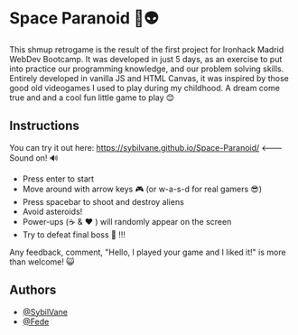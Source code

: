 # Space Paranoid 🚀👽

This shmup retrogame is the result of the first project for Ironhack Madrid WebDev Bootcamp. 
It was developed in just 5 days, as an exercise to put into practice our programming knowledge, and our problem solving skills.
Entirely developed in vanilla JS and HTML Canvas, it was inspired by those good old videogames I used to play during my childhood.
A dream come true and and a cool fun little game to play 😊

## Instructions

You can try it out here:
https://sybilvane.github.io/Space-Paranoid/ <--- Sound on! 🔊

- Press enter to start
- Move around with arrow keys 🎮 (or w-a-s-d for real gamers 😎)
- Press spacebar to shoot and destroy aliens
- Avoid asteroids!
- Power-ups (☕ & ♥ ) will randomly appear on the screen
- Try to defeat final boss 👾 !!!

Any feedback, comment, "Hello, I played your game and I liked it!" is more than welcome! 😺

    
## Authors
- [@SybilVane](https://github.com/SybilVane)
- [@Fede](https://github.com/fede1712)